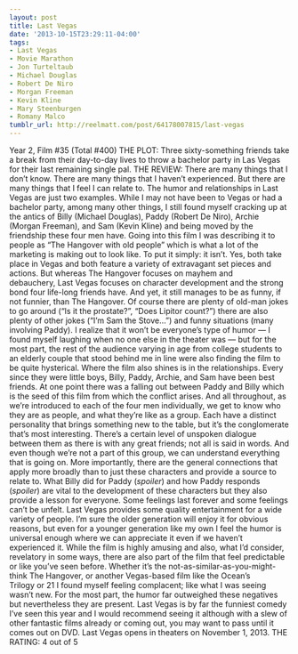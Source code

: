 ```yaml
---
layout: post
title: Last Vegas
date: '2013-10-15T23:29:11-04:00'
tags:
- Last Vegas
- Movie Marathon
- Jon Turteltaub
- Michael Douglas
- Robert De Niro
- Morgan Freeman
- Kevin Kline
- Mary Steenburgen
- Romany Malco
tumblr_url: http://reelmatt.com/post/64178007815/last-vegas
---
```



Year 2, Film #35 (Total #400)
THE PLOT: Three sixty-something friends take a break from their day-to-day lives to throw a bachelor party in Las Vegas for their last remaining single pal.
THE REVIEW: There are many things that I don’t know. There are many things that I haven’t experienced. But there are many things that I feel I can relate to. The humor and relationships in Last Vegas are just two examples. While I may not have been to Vegas or had a bachelor party, among many other things, I still found myself cracking up at the antics of Billy (Michael Douglas), Paddy (Robert De Niro), Archie (Morgan Freeman), and Sam (Kevin Kline) and being moved by the friendship these four men have.
Going into this film I was describing it to people as “The Hangover with old people” which is what a lot of the marketing is making out to look like. To put it simply: it isn’t. Yes, both take place in Vegas and both feature a variety of extravagant set pieces and actions. But whereas The Hangover focuses on mayhem and debauchery, Last Vegas focuses on character development and the strong bond four life-long friends have. And yet, it still manages to be as funny, if not funnier, than The Hangover. Of course there are plenty of old-man jokes to go around (“Is it the prostate?”, “Does Lipitor count?”) there are also plenty of other jokes (“I’m Sam the Stove…”) and funny situations (many involving Paddy). I realize that it won’t be everyone’s type of humor — I found myself laughing when no one else in the theater was — but for the most part, the rest of the audience varying in age from college students to an elderly couple that stood behind me in line were also finding the film to be quite hysterical.
Where the film also shines is in the relationships. Every since they were little boys, Billy, Paddy, Archie, and Sam have been best friends. At one point there was a falling out between Paddy and Billy which is the seed of this film from which the conflict arises. And all throughout, as we’re introduced to each of the four men individually, we get to know who they are as people, and what they’re like as a group. Each have a distinct personality that brings something new to the table, but it’s the conglomerate that’s most interesting. There’s a certain level of unspoken dialogue between them as there is with any great friends; not all is said in words. And even though we’re not a part of this group, we can understand everything that is going on. More importantly, there are the general connections that apply more broadly than to just these characters and provide a source to relate to. What Billy did for Paddy (*spoiler*) and how Paddy responds (*spoiler*) are vital to the development of these characters but they also provide a lesson for everyone. Some feelings last forever and some feelings can’t be unfelt.
Last Vegas provides some quality entertainment for a wide variety of people. I’m sure the older generation will enjoy it for obvious reasons, but even for a younger generation like my own I feel the humor is universal enough where we can appreciate it even if we haven’t experienced it. While the film is highly amusing and also, what I’d consider, revelatory in some ways, there are also part of the film that feel predictable or like you’ve seen before. Whether it’s the not-as-similar-as-you-might-think The Hangover, or another Vegas-based film like the Ocean’s Trilogy or 21 I found myself feeling complacent; like what I was seeing wasn’t new. For the most part, the humor far outweighed these negatives but nevertheless they are present. Last Vegas is by far the funniest comedy I’ve seen this year and I would recommend seeing it although with a slew of other fantastic films already or coming out, you may want to pass until it comes out on DVD.
Last Vegas opens in theaters on November 1, 2013.
THE RATING: 4 out of 5 

